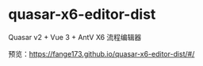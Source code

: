 # quasar-x6-editor-dist
Quasar v2 + Vue 3 + AntV X6 流程编辑器

预览：https://fange173.github.io/quasar-x6-editor-dist/#/
